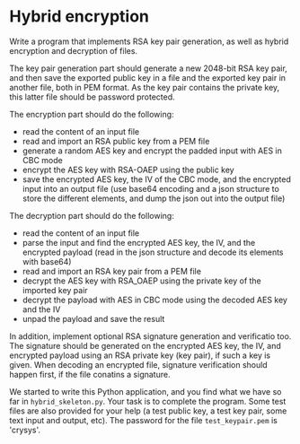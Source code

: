 Hybrid encryption
=================

Write a program that implements RSA key pair generation, as well as hybrid encryption and decryption of files.

The key pair generation part should generate a new 2048-bit RSA key pair, and then save the exported public key in a file and the exported key pair in another file, both in PEM format. As the key pair contains the private key, this latter file should be password protected.

The encryption part should do the following:
- read the content of an input file
- read and import an RSA public key from a PEM file
- generate a random AES key and encrypt the padded input with AES in CBC mode
- encrypt the AES key with RSA-OAEP using the public key
- save the encrypted AES key, the IV of the CBC mode, and the encrypted input into an output file (use base64 encoding and a json structure to store the different elements, and dump the json out into the output file)

The decryption part should do the following:
- read the content of an input file
- parse the input and find the encrypted AES key, the IV, and the encrypted payload (read in the json structure and decode its elements with base64)
- read and import an RSA key pair from a PEM file
- decrypt the AES key with RSA_OAEP using the private key of the imported key pair
- decrypt the payload with AES in CBC mode using the decoded AES key and the IV
- unpad the payload and save the result

In addition, implement optional RSA signature generation and verificatio too. The signature should be generated on the encrypted AES key, the IV, and encrypted payload using an RSA private key (key pair), if such a key is given. When decoding an encrypted file, signature verification should happen first, if the file conatins a signature.

We started to write this Python application, and you find what we have so far in `hybrid_skeleton.py`. Your task is to complete the program. Some test files are also provided for your help (a test public key, a test key pair, some text input and output, etc). The password for the file `test_keypair.pem` is 'crysys'.


